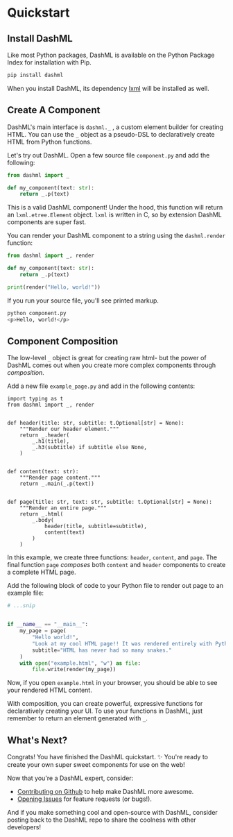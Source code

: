 # Quickstart

## Install DashML

Like most Python packages, DashML is available on the Python Package Index for installation with Pip.

```bash
pip install dashml
```

When you install DashML, its dependency [lxml](https://pypi.org/project/lxml/) will be installed as well.

## Create A Component

DashML's main interface is `dashml._` , a custom element builder for creating HTML. You can use the `_` object as a pseudo-DSL to declaratively create HTML from Python functions.

Let's try out DashML. Open a few source file `component.py` and add the following:

```python
from dashml import _

def my_component(text: str):
    return _.p(text)
```

This is a valid DashML component! Under the hood, this function will return an `lxml.etree.Element` object. `lxml` is written in C, so by extension DashML components are super fast.

You can render your DashML component to a string using the `dashml.render` function:

```python
from dashml import _, render

def my_component(text: str):
    return _.p(text)

print(render("Hello, world!"))
```

If you run your source file, you'll see printed markup.

```bash
python component.py
<p>Hello, world!</p>
```

## Component Composition

The low-level `_` object is great for creating raw html- but the power of DashML comes out when you create more complex components through _composition_.

Add a new file `example_page.py` and add in the following contents:


```
import typing as t
from dashml import _, render


def header(title: str, subtitle: t.Optional[str] = None):
    """Render our header element."""
    return _.header(
        _.h1(title),
        _.h3(subtitle) if subtitle else None,
    )


def content(text: str):
    """Render page content."""
    return _.main(_.p(text))


def page(title: str, text: str, subtitle: t.Optional[str] = None):
    """Render an entire page."""
    return _.html(
        _.body(
            header(title, subtitle=subtitle),
            content(text)
        )
    )

```

In this example, we create three functions: `header`, `content`, and `page`. The final function `page` _composes_ both `content` and `header` components to create a complete HTML page.

Add the following block of code to your Python file to render out page to an example file:

```python
# ...snip


if __name__ == "__main__":
    my_page = page(
        "Hello world!",
        "Look at my cool HTML page!! It was rendered entirely with Python.",
        subtitle="HTML has never had so many snakes."
    )
    with open("example.html", "w") as file:
        file.write(render(my_page))
```

Now, if you open `example.html` in your browser, you should be able to see your rendered HTML content.

With composition, you can create powerful, expressive functions for declaratively creating your UI. To use your functions in DashML, just remember to return an element generated with `_`.

## What's Next?

Congrats! You have finished the DashML quickstart. ✨ You're ready to create your own super sweet components for use on the web!

Now that you're a DashML expert, consider:

* [Contributing on Github](https://github.com/madelyneriksen/dashml) to help make DashML more awesome.
* [Opening Issues](https://github.com/madelyneriksen/dashml/issues) for feature requests (or bugs!).

And if you make something cool and open-source with DashML, consider posting back to the DashML repo to share the coolness with other developers!
